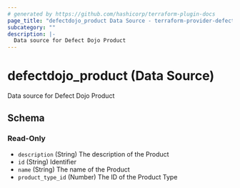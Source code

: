 ```yaml
---
# generated by https://github.com/hashicorp/terraform-plugin-docs
page_title: "defectdojo_product Data Source - terraform-provider-defectdojo"
subcategory: ""
description: |-
  Data source for Defect Dojo Product
---
```


# defectdojo_product (Data Source)

Data source for Defect Dojo Product



<!-- schema generated by tfplugindocs -->
## Schema

### Read-Only

- `description` (String) The description of the Product
- `id` (String) Identifier
- `name` (String) The name of the Product
- `product_type_id` (Number) The ID of the Product Type


